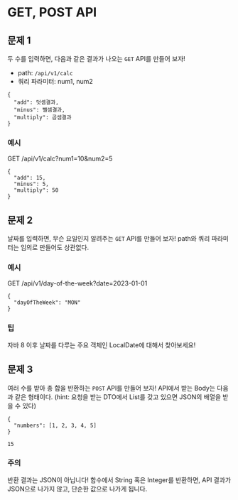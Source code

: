 # GET, POST API

## 문제 1
두 수를 입력하면, 다음과 같은 결과가 나오는 `GET` API를 만들어 보자!
- path: `/api/v1/calc`
- 쿼리 파라미터: num1, num2
```
{
  "add": 덧셈결과,
  "minus": 뺄셈결과,
  "multiply": 곱셈결과
}
```
### 예시
GET /api/v1/calc?num1=10&num2=5
```
{
  "add": 15,
  "minus": 5,
  "multiply": 50
}
```

## 문제 2
날짜를 입력하면, 무슨 요일인지 알려주는 `GET` API를 만들어 보자!
path와 쿼리 파라미터는 임의로 만들어도 상관없다.

### 예시
GET /api/v1/day-of-the-week?date=2023-01-01
```
{
  "dayOfTheWeek": "MON"
}
```
### 팁
자바 8 이후 날짜를 다루는 주요 객체인 LocalDate에 대해서 찾아보세요!


## 문제 3
여러 수를 받아 총 합을 반환하는 `POST` API를 만들어 보자!
API에서 받는 Body는 다음과 같은 형태이다. 
(hint: 요청을 받는 DTO에서 List를 갖고 있으면 JSON의 배열을 받을 수 있다)
```
{
  "numbers": [1, 2, 3, 4, 5]
}
```
```
15
```
### 주의
반환 결과는 JSON이 아닙니다!
함수에서 String 혹은 Integer를 반환하면, API 결과가 JSON으로 나가지 않고, 단순한 값으로 나가게 됩니다.

